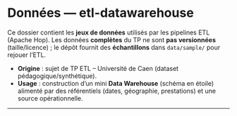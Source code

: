 #  Données — etl-datawarehouse

Ce dossier contient les **jeux de données** utilisés par les pipelines ETL (Apache Hop).
Les données **complètes** du TP ne sont **pas versionnées** (taille/licence) ; le dépôt fournit
des **échantillons** dans `data/sample/` pour rejouer l’ETL.

- **Origine** : sujet de TP ETL – Université de Caen (dataset pédagogique/synthétique).
- **Usage** : construction d’un mini **Data Warehouse** (schéma en étoile) alimenté par des
  référentiels (dates, géographie, prestations) et une source opérationnelle.

---
